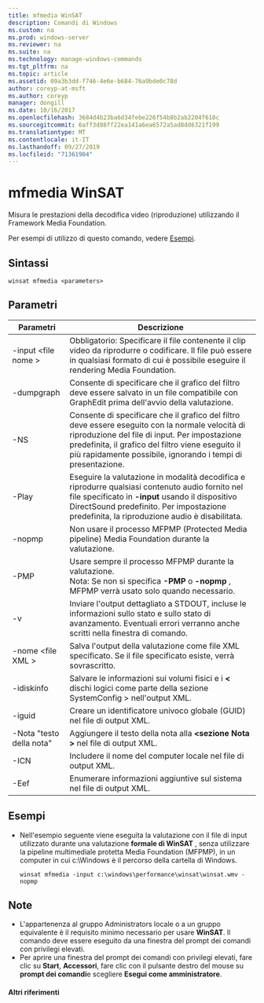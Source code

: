 ```yaml
---
title: mfmedia WinSAT
description: Comandi di Windows
ms.custom: na
ms.prod: windows-server
ms.reviewer: na
ms.suite: na
ms.technology: manage-windows-commands
ms.tgt_pltfrm: na
ms.topic: article
ms.assetid: 09a3b3dd-f746-4e6e-b684-76a9bde0c78d
author: coreyp-at-msft
ms.author: coreyp
manager: dongill
ms.date: 10/16/2017
ms.openlocfilehash: 3684d4b23ba6d34febe226f54b8b2ab2204f610c
ms.sourcegitcommit: 6aff3d88ff22ea141a6ea6572a5ad8dd6321f199
ms.translationtype: MT
ms.contentlocale: it-IT
ms.lasthandoff: 09/27/2019
ms.locfileid: "71361904"
---
```

# <a name="winsat-mfmedia"></a>mfmedia WinSAT



Misura le prestazioni della decodifica video (riproduzione) utilizzando il Framework Media Foundation.

Per esempi di utilizzo di questo comando, vedere [Esempi](#BKMK_examples).

## <a name="syntax"></a>Sintassi

```
winsat mfmedia <parameters>
```

## <a name="parameters"></a>Parametri

|Parametri|Descrizione|
|----------|-----------|
|-input \<file nome >|Obbligatorio: Specificare il file contenente il clip video da riprodurre o codificare. Il file può essere in qualsiasi formato di cui è possibile eseguire il rendering Media Foundation.|
|-dumpgraph|Consente di specificare che il grafico del filtro deve essere salvato in un file compatibile con GraphEdit prima dell'avvio della valutazione.|
|-NS|Consente di specificare che il grafico del filtro deve essere eseguito con la normale velocità di riproduzione del file di input. Per impostazione predefinita, il grafico del filtro viene eseguito il più rapidamente possibile, ignorando i tempi di presentazione.|
|-Play|Eseguire la valutazione in modalità decodifica e riprodurre qualsiasi contenuto audio fornito nel file specificato in **-input** usando il dispositivo DirectSound predefinito. Per impostazione predefinita, la riproduzione audio è disabilitata.|
|-nopmp|Non usare il processo MFPMP (Protected Media pipeline) Media Foundation durante la valutazione.|
|-PMP|Usare sempre il processo MFPMP durante la valutazione.</br>Nota: Se non si specifica **-PMP** o **-nopmp** , MFPMP verrà usato solo quando necessario.|
|-v|Inviare l'output dettagliato a STDOUT, incluse le informazioni sullo stato e sullo stato di avanzamento. Eventuali errori verranno anche scritti nella finestra di comando.|
|-nome \<file XML >|Salva l'output della valutazione come file XML specificato. Se il file specificato esiste, verrà sovrascritto.|
|-idiskinfo|Salvare le informazioni sui volumi fisici e i  **\<** dischi logici come parte della sezione SystemConfig > nell'output XML.|
|-iguid|Creare un identificatore univoco globale (GUID) nel file di output XML.|
|-Nota "testo della nota"|Aggiungere il testo della nota alla  **\<sezione Nota >** nel file di output XML.|
|-ICN|Includere il nome del computer locale nel file di output XML.|
|-Eef|Enumerare informazioni aggiuntive sul sistema nel file di output XML.|

## <a name="BKMK_examples"></a>Esempi

- Nell'esempio seguente viene eseguita la valutazione con il file di input utilizzato durante una valutazione **formale di WinSAT** , senza utilizzare la pipeline multimediale protetta Media Foundation (MFPMP), in un computer in cui c:\Windows è il percorso della cartella di Windows.  
  ```
  winsat mfmedia -input c:\windows\performance\winsat\winsat.wmv -nopmp
  ```

## <a name="remarks"></a>Note

-   L'appartenenza al gruppo Administrators locale o a un gruppo equivalente è il requisito minimo necessario per usare **WinSAT**. Il comando deve essere eseguito da una finestra del prompt dei comandi con privilegi elevati.
-   Per aprire una finestra del prompt dei comandi con privilegi elevati, fare clic su **Start**, **Accessori**, fare clic con il pulsante destro del mouse su **prompt dei comandi**e scegliere **Esegui come amministratore**.

#### <a name="additional-references"></a>Altri riferimenti

